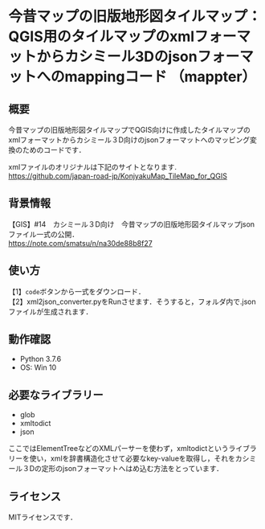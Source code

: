 # 今昔マップの旧版地形図タイルマップ：QGIS用のタイルマップのxmlフォーマットからカシミール3Dのjsonフォーマットへのmappingコード  （mappter）
 
## 概要  
今昔マップの旧版地形図タイルマップでQGIS向けに作成したタイルマップのxmlフォーマットからカシミール３D向けのjsonフォーマットへのマッピング変換のためのコードです．  

xmlファイルのオリジナルは下記のサイトとなります.   
 https://github.com/japan-road-jp/KonjyakuMap_TileMap_for_QGIS

## 背景情報
【GIS】#14　カシミール３D向け　今昔マップの旧版地形図タイルマップjsonファイル一式の公開．  
https://note.com/smatsu/n/na30de88b8f27


## 使い方

【1】`code`ボタンから一式をダウンロード．  
【2】xml2json_converter.pyをRunさせます．そうすると，フォルダ内で.jsonファイルが生成されます．  

## 動作確認  
* Python 3.7.6  
* OS: Win 10

## 必要なライブラリー  
* glob
* xmltodict
* json  

ここではElementTreeなどのXMLパーサーを使わず，xmltodictというライブラリーを使い，xmlを辞書構造化させて必要なkey-valueを取得し，それをカシミール３Dの定形のjsonフォーマットへはめ込む方法をとっています．

## ライセンス
MITライセンスです．
